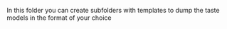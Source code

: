 In this folder you can create subfolders with templates to dump the taste models in the format of your choice
